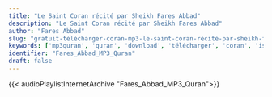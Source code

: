 ```yaml
---
title: "Le Saint Coran récité par Sheikh Fares Abbad"
description: "Le Saint Coran récité par Sheikh Fares Abbad"
author: "Fares Abbad"
slug: "gratuit-télécharger-coran-mp3-le-saint-coran-récité-par-sheikh-fares-abbad"
keywords: ['mp3quran', 'quran', 'download', 'télécharger', 'coran', 'islam', 'fares', 'abbad', 'faris', 'abbad', 'abbed', 'abad', 'abed', 'فارس', 'عباد', 'قرآن', 'مصحف', 'مرتل', 'مجود', 'القرآن', 'الكريم', 'المصحف', 'المرتل', 'المجود', 'إسلام', 'تحميل']
identifier: "Fares_Abbad_MP3_Quran"
draft: false
---
```


{{< audioPlaylistInternetArchive "Fares_Abbad_MP3_Quran">}}
